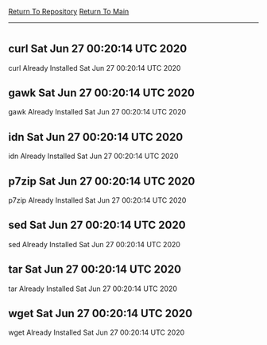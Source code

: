 [Return To Repository](https://github.com/deathbybandaid/piholeparser/)
[Return To Main](https://github.com/deathbybandaid/piholeparser/blob/master/RecentRunLogs/Mainlog.md)
____________________________________
# 
## curl Sat Jun 27 00:20:14 UTC 2020
curl Already Installed Sat Jun 27 00:20:14 UTC 2020
## gawk Sat Jun 27 00:20:14 UTC 2020
gawk Already Installed Sat Jun 27 00:20:14 UTC 2020
## idn Sat Jun 27 00:20:14 UTC 2020
idn Already Installed Sat Jun 27 00:20:14 UTC 2020
## p7zip Sat Jun 27 00:20:14 UTC 2020
p7zip Already Installed Sat Jun 27 00:20:14 UTC 2020
## sed Sat Jun 27 00:20:14 UTC 2020
sed Already Installed Sat Jun 27 00:20:14 UTC 2020
## tar Sat Jun 27 00:20:14 UTC 2020
tar Already Installed Sat Jun 27 00:20:14 UTC 2020
## wget Sat Jun 27 00:20:14 UTC 2020
wget Already Installed Sat Jun 27 00:20:14 UTC 2020
